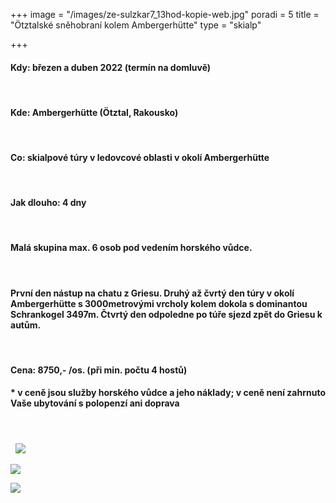 +++
image = "/images/ze-sulzkar7_13hod-kopie-web.jpg"
poradi = 5
title = "Ötztalské sněhobraní kolem Ambergerhütte"
type = "skialp"

+++
#### **Kdy:** březen a duben 2022 (termín na domluvě)

&nbsp;

#### **Kde:** Ambergerhütte (Ötztal, Rakousko)
&nbsp;
#### **Co:** skialpové túry v ledovcové oblasti v okolí Ambergerhütte
&nbsp;
#### **Jak dlouho:** 4 dny
&nbsp;
#### Malá skupina max. 6 osob pod vedením horského vůdce.
&nbsp;
#### První den nástup na chatu z Griesu. Druhý až čvrtý den túry v okolí Ambergerhütte s 3000metrovými vrcholy kolem dokola s dominantou Schrankogel 3497m. Čtvrtý den odpoledne po túře sjezd zpět do Griesu k autům.
&nbsp;
#### **Cena:** 8750,- /os. (při min. počtu 4 hostů)

#### * v ceně jsou služby horského vůdce a jeho náklady; v ceně není zahrnuto Vaše ubytování s polopenzí ani doprava
&nbsp;
#### 
&nbsp;
![](/images/z-mutterberg-seespitz-kopie-web.jpg)

![](/images/z-bockkoglferner2-kopie-web.jpg)

![](/images/ze-sulzkar3_11hod-kopie-web.jpg)
